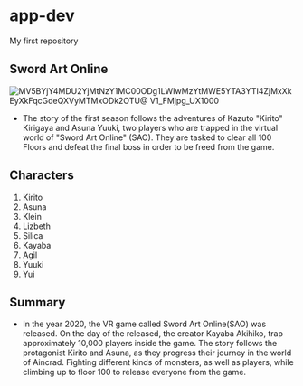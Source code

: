 # app-dev
My first repository
## Sword Art Online
![MV5BYjY4MDU2YjMtNzY1MC00ODg1LWIwMzYtMWE5YTA3YTI4ZjMxXkEyXkFqcGdeQXVyMTMxODk2OTU@ _V1_FMjpg_UX1000_](https://github.com/Carl284245/app-dev/assets/169012405/54929c88-7ded-4ec9-a6b0-4bcbcddb1c00)

- The story of the first season follows the adventures of Kazuto "Kirito" Kirigaya and Asuna Yuuki, two players who are trapped in the virtual world of "Sword Art Online" (SAO). They are tasked to clear all 100 Floors and defeat the final boss in order to be freed from the game.

## Characters
1. Kirito
2. Asuna
3. Klein
4. Lizbeth
5. Silica
6. Kayaba
7. Agil
8. Yuuki
9. Yui

## Summary
- In the year 2020, the VR game called Sword Art Online(SAO) was released. On the day of the released, the creator Kayaba Akihiko, trap approximately 10,000
 players inside the game. The story follows the protagonist Kirito and Asuna, as they progress their journey in the world of Aincrad. Fighting different kinds of monsters, as well as players, while climbing up to floor 100 to release everyone from the game.
